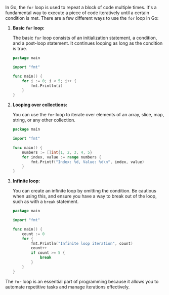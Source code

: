 In Go, the `for` loop is used to repeat a block of code multiple times. It's a fundamental way to execute a piece of code iteratively until a certain condition is met. There are a few different ways to use the `for` loop in Go:

1. **Basic `for` loop:**
   
   The basic `for` loop consists of an initialization statement, a condition, and a post-loop statement. It continues looping as long as the condition is true.

   ```go
   package main

   import "fmt"

   func main() {
       for i := 0; i < 5; i++ {
           fmt.Println(i)
       }
   }
   ```

2. **Looping over collections:**

   You can use the `for` loop to iterate over elements of an array, slice, map, string, or any other collection.

   ```go
   package main

   import "fmt"

   func main() {
       numbers := []int{1, 2, 3, 4, 5}
       for index, value := range numbers {
           fmt.Printf("Index: %d, Value: %d\n", index, value)
       }
   }
   ```

3. **Infinite loop:**

   You can create an infinite loop by omitting the condition. Be cautious when using this, and ensure you have a way to break out of the loop, such as with a `break` statement.

   ```go
   package main

   import "fmt"

   func main() {
       count := 0
       for {
           fmt.Println("Infinite loop iteration", count)
           count++
           if count >= 5 {
               break
           }
       }
   }
   ```

The `for` loop is an essential part of programming because it allows you to automate repetitive tasks and manage iterations effectively.
